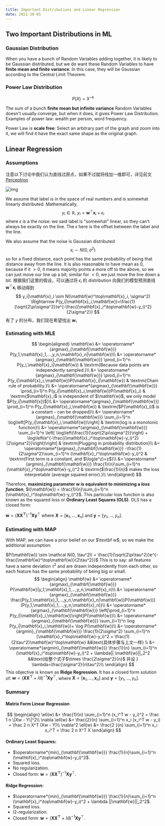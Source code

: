 ```yaml
---
title: Important Distributions and Linear Regression
date: 2021-10-05
---
```




## Two Important Distributions in ML

### Gaussian Distribution

When you have a bunch of Random Variables adding together, it is likely to be Gaussian distributed, but we do want these Random Variables to have **finite mean and finite variance**. In this case, they will be Gaussian according to the Central Limit Theorem. 

### Power Law Distribution

$$
P(X) = X^{-k}
$$

The sum of a bunch **finite mean but infinite variance** Random Variables doesn't usually converge, but when it does, it gives Power Law Distribution. Examples of power law: wealth per person, word frequency. 

Power Law is **scale free**: Select an arbitrary part of the graph and zoom into it, we will find it have the exact same shape as the original graph. 



## Linear Regression

### Assumptions

注意以下讨论中我们认为直线过原点，如果不过就将线加一维即可，详见前文 [Perceptron](2021-09-14-The-Perceptron.md)

![img](https://www.cs.cornell.edu/courses/cs4780/2021fa/lectures/images/linreg/linreg.png) 

We assume that label is in the space of real numbers and is somewhat linearly distributed. Mathematically, 
$$
y_{i} \in \mathbb{R}, \; y_{i} = \mathbf{w}^\top\mathbf{x}_i + \epsilon_i
$$
where $\epsilon$ is a the noise: we said label is "somewhat" linear, so they can't always be exactly on the line. The $\epsilon$ here is the offset between the label and the line. 

We also assume that the noise is Gaussian distributed 
$$
\epsilon_i \sim N(0, \sigma^2)
$$
so for a fixed distance, each point has the same probability of being that distance away from the line. It is also reasonable to have mean as $0$, because if it $\gt 0$, it means majority points a more off to the above, so we can just move our line up a bit; similar for $\lt 0$, we just move the line down a bit.
根据我们这里的假设，可以通过将 $\epsilon_i$ 的 distribution 向我们的模型预测直线 $\mathbf{w}^\top\mathbf{x}_i$ 移动得到
$$
y_i|\mathbf{x}_i \sim N(\mathbf{w}^\top\mathbf{x}_i,  \sigma^2) \Rightarrow  P(y_i|\mathbf{x}_i,\mathbf{w})=\frac{1}{\sqrt{2\pi\sigma^2}}e^{-\frac{(\mathbf{x}_i^\top\mathbf{w}-y_i)^2}{2\sigma^2}}
$$
有了 $y$ 的分布，我们现在希望找出 $\mathbf w$。

### Estimating with MLE

$$
\begin{aligned}
\mathbf{w} &= \operatorname*{argmax}_{\mathbf{\mathbf{w}}} P(y_1,\mathbf{x}_1,...,y_n,\mathbf{x}_n|\mathbf{w})\\
&= \operatorname*{argmax}_{\mathbf{\mathbf{w}}} \prod_{i=1}^n P(y_i,\mathbf{x}_i|\mathbf{w}) & \textrm{Because data points are independently sampled.}\\
&= \operatorname*{argmax}_{\mathbf{\mathbf{w}}} \prod_{i=1}^n P(y_i|\mathbf{x}_i,\mathbf{w})P(\mathbf{x}_i|\mathbf{w}) & \textrm{Chain rule of probability.}\\
&= \operatorname*{argmax}_{\mathbf{\mathbf{w}}} \prod_{i=1}^n P(y_i|\mathbf{x}_i,\mathbf{w})P(\mathbf{x}_i) & \textrm{$\mathbf{x}_i$ is independent of $\mathbf{w}$, we only model $P(y_i|\mathbf{x})$}\\
&= \operatorname*{argmax}_{\mathbf{\mathbf{w}}} \prod_{i=1}^n P(y_i|\mathbf{x}_i,\mathbf{w}) & \textrm{$P(\mathbf{x}_i)$ is a constant - can be dropped}\\
&= \operatorname*{argmax}_{\mathbf{\mathbf{w}}} \sum_{i=1}^n \log\left[P(y_i|\mathbf{x}_i,\mathbf{w})\right] & \textrm{log is a monotonic function}\\
&= \operatorname*{argmax}_{\mathbf{\mathbf{w}}} \sum_{i=1}^n \left[ \log\left(\frac{1}{\sqrt{2\pi\sigma^2}}\right) + \log\left(e^{-\frac{(\mathbf{x}_i^\top\mathbf{w}-y_i)^2}{2\sigma^2}}\right)\right] & \textrm{Plugging in probability distribution}\\
&= \operatorname*{argmax}_{\mathbf{\mathbf{w}}} -\frac{1}{2\sigma^2}\sum_{i=1}^n (\mathbf{x}_i^\top\mathbf{w}-y_i)^2 & \textrm{First term is a constant, and $\log(e^z)=z$}\\
&= \operatorname*{argmin}_{\mathbf{\mathbf{w}}} \frac{1}{n}\sum_{i=1}^n (\mathbf{x}_i^\top\mathbf{w}-y_i)^2 & \textrm{$\frac{1}{n}$ makes the loss interpretable (average squared error).}\\
\end{aligned}
$$

Therefore, **maximizing parameter $\textbf{w}$ is equivalent to minimizing a *loss function***, $l(\mathbf{w}) =  \frac{1}{n}\sum_{i=1}^n (\mathbf{x}_i^\top\mathbf{w}-y_i)^2$. This  particular loss function is also known as the squared loss or **Ordinary Least Squares (OLS)**. OLS has a closed form:

$\mathbf{w} = (\mathbf{X  X^\top})^{-1}\mathbf{X}\mathbf{y}^\top$ where  $\mathbf{X}=\left[\mathbf{x}_1,\dots,\mathbf{x}_n\right]$ and  $\mathbf{y}=\left[y_1,\dots,y_n\right]$.

### Estimating with MAP

With MAP, we can have a prior belief on our $\textbf w$, so we make the additional assumption:

$P(\mathbf{w}) \sim \mathcal N(0, \tau^2I) = \frac{1}{\sqrt{2\pi\tau^2}}e^{-\frac{\mathbf{w}^\top\mathbf{w}}{2\tau^2}}$ This is to say: all features have a same deviation $\tau^2$ and are drawn independently from each other, so each feature has the same probability of being big or small. 
$$
\begin{align}
\mathbf{w} &= \operatorname*{argmax}_{\mathbf{\mathbf{w}}} P(\mathbf{w}|y_1,\mathbf{x}_1,...,y_n,\mathbf{x}_n)\\
&= \operatorname*{argmax}_{\mathbf{\mathbf{w}}} \frac{P(y_1,\mathbf{x}_1,...,y_n,\mathbf{x}_n|\mathbf{w})P(\mathbf{w})}{P(y_1,\mathbf{x}_1,...,y_n,\mathbf{x}_n)}\\
&= \operatorname*{argmax}_{\mathbf{\mathbf{w}}} \left[\prod_{i=1}^n P(y_i|\mathbf{x}_i,\mathbf{w})\right]P(\mathbf{w})\\
&= \operatorname*{argmax}_{\mathbf{\mathbf{w}}} \sum_{i=1}^n  \log P(y_i|\mathbf{x}_i,\mathbf{w})+ \log P(\mathbf{w})\\
&= \operatorname*{argmin}_{\mathbf{\mathbf{w}}} \frac{1}{2\sigma^2} \sum_{i=1}^n (\mathbf{x}_i^\top\mathbf{w}-y_i)^2 + \frac{1}{2\tau^2}\mathbf{w}^\top\mathbf{w} 
	&&\text{具体步骤与上文一样} \\
&= \operatorname*{argmin}_{\mathbf{\mathbf{w}}} \frac{1}{n} \sum_{i=1}^n (\mathbf{x}_i^\top\mathbf{w}-y_i)^2 + \lambda|| \mathbf{w}||_2^2 
	&&\text{给整个式子$\times \frac{2\sigma^2}{n}$  并设 } \lambda=\frac{\sigma^2}{n\tau^2}\\
\end{align}
$$
This objective is known as **Ridge Regression**. It has a closed form  solution of: $\mathbf{w} = (\mathbf{X X^{\top}}+\lambda  \mathbf{I})^{-1}\mathbf{X}\mathbf{y}^\top,$ where  $\mathbf{X}=\left[\mathbf{x}_1,\dots,\mathbf{x}_n\right]$ and  $\mathbf{y}=\left[y_1,\dots,y_n\right]$.

### Summary

#### Matrix Form Linear Regression

$$
\begin{align}
\ell(w) &= \frac{1}{n} \sum_{i=1}^n (x_i^T w - y_i)^2 = \frac 1 n \|Xw - Y\|^2\\
\nabla \ell(w) &= \frac{2}{n} \sum_{i=1}^n x_i (x_i^T w - y_i) = \frac 2 n X^T (Xw - Y)\\
\nabla^2 \ell(w) &= \frac{2 }{n} \sum_{i=1}^n x_i x_i^T = \frac 2 n X^T X
\end{align}
$$

#### Ordinary Least Squares:

- $\operatorname*{min}_{\mathbf{\mathbf{w}}} \frac{1}{n}\sum_{i=1}^n (\mathbf{x}_i^\top\mathbf{w}-y_i)^2$.
- Squared loss.
- No regularization.
- Closed form: $\mathbf{w} = (\mathbf{X X^\top})^{-1}\mathbf{X} \mathbf{y}^\top$.

#### Ridge Regression:

- $\operatorname*{min}_{\mathbf{\mathbf{w}}} \frac{1}{n}\sum_{i=1}^n  (\mathbf{x}_i^\top\mathbf{w}-y_i)^2 + \lambda ||\mathbf{w}||_2^2$.
- Squared loss.
- $l2\text{-regularization}$.
- Closed form: $\mathbf{w} = (\mathbf{X X^{\top}}+\lambda \mathbf{I})^{-1}\mathbf{X} \mathbf{y}^\top$.
